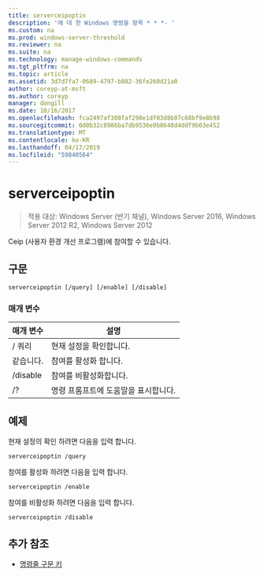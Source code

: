 ```yaml
---
title: serverceipoptin
description: '에 대 한 Windows 명령을 항목 * * *- '
ms.custom: na
ms.prod: windows-server-threshold
ms.reviewer: na
ms.suite: na
ms.technology: manage-windows-commands
ms.tgt_pltfrm: na
ms.topic: article
ms.assetid: 3d7d7fa7-0689-4797-b802-36fe260d21a0
author: coreyp-at-msft
ms.author: coreyp
manager: dongill
ms.date: 10/16/2017
ms.openlocfilehash: fca2497af308faf298e1df03d8b07c68bf9e8b98
ms.sourcegitcommit: 0d0b32c8986ba7db9536e0b8648d4ddf9b03e452
ms.translationtype: MT
ms.contentlocale: ko-KR
ms.lasthandoff: 04/17/2019
ms.locfileid: "59840564"
---
```

# <a name="serverceipoptin"></a>serverceipoptin

>적용 대상: Windows Server (반기 채널), Windows Server 2016, Windows Server 2012 R2, Windows Server 2012

Ceip (사용자 환경 개선 프로그램)에 참여할 수 있습니다.
## <a name="syntax"></a>구문
```
serverceipoptin [/query] [/enable] [/disable]
```
### <a name="parameters"></a>매개 변수
|매개 변수|설명|
|-------|--------|
|/ 쿼리|현재 설정을 확인합니다.|
|같습니다.|참여를 활성화 합니다.|
|/disable|참여를 비활성화합니다.|
|/?|명령 프롬프트에 도움말을 표시합니다.|
## <a name="BKMK_Examples"></a>예제
현재 설정의 확인 하려면 다음을 입력 합니다.
```
serverceipoptin /query
```
참여를 활성화 하려면 다음을 입력 합니다.
```
serverceipoptin /enable
```
참여를 비활성화 하려면 다음을 입력 합니다.
```
serverceipoptin /disable
```
## <a name="additional-references"></a>추가 참조
-   [명령줄 구문 키](command-line-syntax-key.md)

